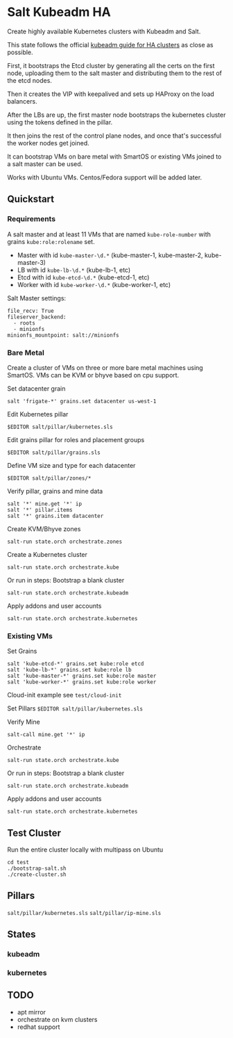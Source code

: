 # Salt Kubeadm HA

Create highly available Kubernetes clusters with Kubeadm and Salt.

This state follows the official [kubeadm guide for HA clusters](https://kubernetes.io/docs/setup/production-environment/tools/kubeadm/high-availability/) as close as possible.

First, it bootstraps the Etcd cluster by generating all the certs on the first node, uploading them to the salt master and distributing them to the rest of the etcd nodes.

Then it creates the VIP with keepalived and sets up HAProxy on the load balancers.

After the LBs are up, the first master node bootstraps the kubernetes cluster using the tokens defined in the pillar.

It then joins the rest of the control plane nodes, and once that's successful the worker nodes get joined.

It can bootstrap VMs on bare metal with SmartOS or existing VMs joined to a salt master can be used.

Works with Ubuntu VMs. Centos/Fedora support will be added later.

## Quickstart

### Requirements

A salt master and at least 11 VMs that are named `kube-role-number` with grains `kube:role:rolename` set.

* Master with id `kube-master-\d.*` (kube-master-1, kube-master-2, kube-master-3)
* LB with id `kube-lb-\d.*` (kube-lb-1, etc)
* Etcd with id `kube-etcd-\d.*` (kube-etcd-1, etc)
* Worker with id `kube-worker-\d.*` (kube-worker-1, etc)

Salt Master settings:

```
file_recv: True
fileserver_backend:
  - roots
  - minionfs
minionfs_mountpoint: salt://minionfs
```

### Bare Metal

Create a cluster of VMs on three or more bare metal machines using SmartOS. VMs can be KVM or bhyve based on cpu support.

Set datacenter grain
```
salt 'frigate-*' grains.set datacenter us-west-1
```

Edit Kubernetes pillar
```
$EDITOR salt/pillar/kubernetes.sls
```

Edit grains pillar for roles and placement groups
```
$EDITOR salt/pillar/grains.sls
```

Define VM size and type for each datacenter
```
$EDITOR salt/pillar/zones/*
```

Verify pillar, grains and mine data
```
salt '*' mine.get '*' ip
salt '*' pillar.items
salt '*' grains.item datacenter
```

Create KVM/Bhyve zones
```
salt-run state.orch orchestrate.zones
```

Create a Kubernetes cluster
```
salt-run state.orch orchestrate.kube
```

Or run in steps:
Bootstrap a blank cluster
```
salt-run state.orch orchestrate.kubeadm
```
Apply addons and user accounts
```
salt-run state.orch orchestrate.kubernetes
```


### Existing VMs

Set Grains
```
salt 'kube-etcd-*' grains.set kube:role etcd
salt 'kube-lb-*' grains.set kube:role lb
salt 'kube-master-*' grains.set kube:role master
salt 'kube-worker-*' grains.set kube:role worker
```

Cloud-init example see `test/cloud-init`

Set Pillars
`$EDITOR salt/pillar/kubernetes.sls`

Verify Mine
```
salt-call mine.get '*' ip
```

Orchestrate
```
salt-run state.orch orchestrate.kube
```

Or run in steps:
Bootstrap a blank cluster
```
salt-run state.orch orchestrate.kubeadm
```
Apply addons and user accounts
```
salt-run state.orch orchestrate.kubernetes
```


## Test Cluster

Run the entire cluster locally with multipass on Ubuntu
```
cd test
./bootstrap-salt.sh
./create-cluster.sh
```

## Pillars

`salt/pillar/kubernetes.sls`
`salt/pillar/ip-mine.sls`


## States

### kubeadm
### kubernetes


## TODO
- apt mirror
- orchestrate on kvm clusters
- redhat support
